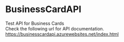 # BusinessCardAPI
 Test API for Business Cards</br>
 Check the following url for API documentation.</br>
 https://businesscardapi.azurewebsites.net/index.html
